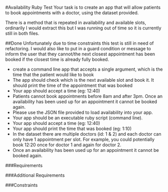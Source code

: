 #Availability Ruby Test
Your task is to create an app that will allow patients to book appointments with a doctor, using the dataset provided.

There is a method that is repeated in availability and available slots, ordinarily I would extract this but I was running out of time
so it is currently still in both files.

##Done
Unfortunately due to time constraints this test is still in need of refactoring. I would also like to put in a guard condition or message to inform the user that they cannot/the next closest appointment has been booked if the closest time is already fully booked.

- create a command line app that accepts a single argument, which is the time that the patient would like to book
- The app should check which is the next available slot and book it. It should print the time of the appointment that was booked
- Your app should accept a time (eg: 12:40)
- Patients cannot book appointments before 8am and after 3pm. Once an availability has been used up for an appointment it cannot be booked again.
- Please use the JSON file provided to load availability into your app.
- Your app should be an executable ruby script (command line).
- Your app should accept a time (eg: 12:40)
- Your app should print the time that was booked (eg: 1:10)
- In the dataset there are multiple doctors (id: 1 & 2) and each doctor can only have 1 appointment per slot. For example, you could potentially book 12:20 once for doctor 1 and again for doctor 2.
- Once an availability has been used up for an appointment it cannot be booked again.

###Requirements

###Additional Requirements

###Constraints



